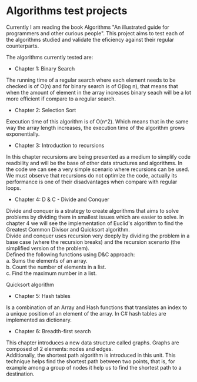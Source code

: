 # Algorithms test projects

Currently I am reading the book Algorithms "An illustrated guide for programmers and other curious people". This project aims to test each of the algorithms studied and validate the eficiency against their regular counterparts.

The algorithms currently tested are:
- Chapter 1: Binary Search

The running time of a regular search where each element needs to be checked is of O(n) and for binary search is of O(log n), that means that when the amount of element in the array increases binary seach will be a lot more efficient if compare to a regular search.

- Chapter 2: Selection Sort

Execution time of this algorithm is of O(n^2). Which means that in the same way the array length increases, the execution time of the algorithm grows exponentially.

- Chapter 3: Introduction to recursions

In this chapter recursions are being presented as a medium to simplify code readbility and will be the base of other data structures and algorithms. In the code we can see a very simple scenario where recursions can be used. We must observe that recursions do not optimize the code, actually its performance is one of their disadvantages when compare with regular loops.

- Chapter 4: D & C - Divide and Conquer

Divide and conquer is a strategy to create algorithms that aims to solve problems by dividing them in smallest issues which are easier to solve. In chapter 4 we will see the implementation of Euclid's algorithm to find the Greatest Common Divisor and Quicksort algorithm.  
Divide and conquer uses recursion very deeply by dividing the problem in a base case (where the recursion breaks) and the recursion scenario (the simplified version of the problem).  
Defined the following functions using D&C approach:  
a. Sums the elements of an array.  
b. Count the number of elements in a list.  
c. Find the maximum number in a list.  
  
Quicksort algorithm  
  
- Chapter 5: Hash tables

Is a combination of an Array and Hash functions that translates an index to a unique position of an element of the array. In C# hash tables are implemented as dictionary.

- Chapter 6: Breadth-first search

This chapter introduces a new data structure called graphs. Graphs are composed of 2 elements: nodes and edges.  
Additionally,  the shortest path algorithm is introduced in this unit. This technique helps find the shortest path between two points, that is, for example among a group of nodes it help us to find the shortest path  to a destination.

